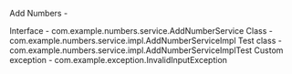 Add Numbers -

Interface - 
  com.example.numbers.service.AddNumberService
Class - 
  com.example.numbers.service.impl.AddNumberServiceImpl
Test class - 
  com.example.numbers.service.impl.AddNumberServiceImplTest
Custom exception - 
  com.example.exception.InvalidInputException
